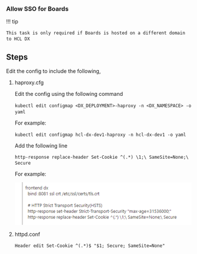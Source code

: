 ### Allow SSO for Boards

!!! tip

    This task is only required if Boards is hosted on a different domain to HCL DX

## Steps

Edit the config to include the following,

1.  haproxy.cfg

    Edit the config using the following command

    `kubectl edit configmap <DX_DEPLOYMENT>-haproxy -n <DX_NAMESPACE> -o yaml`

    For example:

    `kubectl edit configmap hcl-dx-dev1-haproxy -n hcl-dx-dev1 -o yaml`

    Add the following line

        http-response replace-header Set-Cookie ^(.*) \1;\ SameSite=None;\ Secure

    For example:

    ![outcome](./haproxy.png)

1.  httpd.conf

        Header edit Set-Cookie ^(.*)$ "$1; Secure; SameSite=None"
